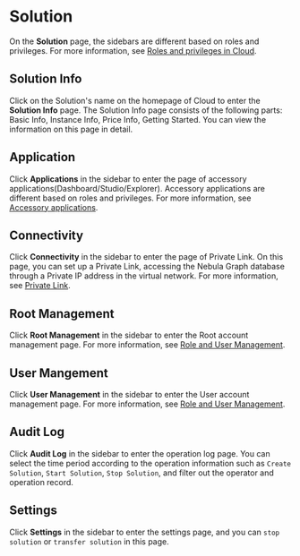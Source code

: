 # Solution

On the **Solution** page, the sidebars are different based on roles and privileges. For more information, see [Roles and privileges in Cloud](../4.user-role-description.md).

## Solution Info

Click on the Solution's name on the homepage of Cloud to enter the **Solution Info** page. The Solution Info page consists of the following parts: Basic Info, Instance Info, Price Info, Getting Started. You can view the information on this page in detail.

## Application

Click **Applications** in the sidebar to enter the page of accessory applications(Dashboard/Studio/Explorer). Accessory applications are different based on roles and privileges. For more information, see [Accessory applications](../5.solution/5.1.supporting-application.md).

## Connectivity

Click **Connectivity** in the sidebar to enter the page of Private Link. On this page, you can set up a Private Link, accessing the Nebula Graph database through a Private IP address in the virtual network. For more information, see [Private Link](../5.solution/5.2.connection-configuration-and-use.md).

## Root Management

Click **Root Management** in the sidebar to enter the Root account management page. For more information, see [Role and User Management](../5.solution/5.3.role-and-authority-management.md).

## User Mangement

Click **User Management** in the sidebar to enter the User account management page. For more information, see [Role and User Management](../5.solution/5.3.role-and-authority-management.md).

## Audit Log

Click **Audit Log** in the sidebar to enter the operation log page. You can select the time period according to the operation information such as `Create Solution`, `Start Solution`, `Stop Solution`, and filter out the operator and operation record.

## Settings

Click **Settings** in the sidebar to enter the settings page, and you can `stop solution` or `transfer solution` in this page.
